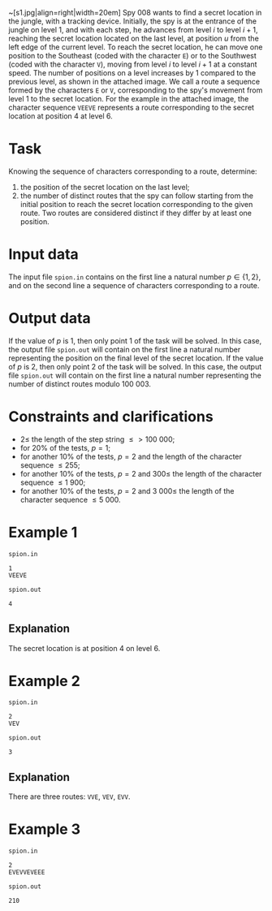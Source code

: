 ~[s1.jpg|align=right|width=20em] Spy 008 wants to find a secret location in the jungle, with a tracking device. Initially, the spy is at the entrance of the jungle on level $1$, and with each step, he advances from level $i$ to level $i+1$, reaching the secret location located on the last level, at position $u$ from the left edge of the current level. To reach the secret location, he can move one position to the Southeast (coded with the character `E`) or to the Southwest (coded with the character `V`), moving from level $i$ to level $i+1$ at a constant speed. The number of positions on a level increases by $1$ compared to the previous level, as shown in the attached image. We call a route a sequence formed by the characters `E` or `V`, corresponding to the spy's movement from level $1$ to the secret location. For the example in the attached image, the character sequence `VEEVE` represents a route corresponding to the secret location at position $4$ at level $6$.

# Task

Knowing the sequence of characters corresponding to a route, determine:
1) the position of the secret location on the last level;
2) the number of distinct routes that the spy can follow starting from the initial position to reach the secret location corresponding to the given route. Two routes are considered distinct if they differ by at least one position.

# Input data

The input file `spion.in` contains on the first line a natural number $p \in \{1,2\}$, and on the second line a sequence of characters corresponding to a route.

# Output data

If the value of $p$ is $1$, then only point 1 of the task will be solved. In this case, the output file `spion.out` will contain on the first line a natural number representing the position on the final level of the secret location. If the value of $p$ is $2$, then only point 2 of the task will be solved. In this case, the output file `spion.out` will contain on the first line a natural number representing the number of distinct routes modulo $100\ 003$.

# Constraints and clarifications

* $2 \leq$ the length of the step string $\leq> 100\ 000$;
* for $20\%$ of the tests, $p=1$;
* for another $10\%$ of the tests, $p=2$ and the length of the character sequence $\leq 255$;
* for another $10\%$ of the tests, $p=2$ and $300 \leq$ the length of the character sequence $\leq 1\ 900$;
* for another $10\%$ of the tests, $p=2$ and $3\ 000 \leq$ the length of the character sequence $\leq 5\ 000$.

# Example 1

`spion.in`
```
1
VEEVE
```

`spion.out`
```
4
```

## Explanation

The secret location is at position $4$ on level $6$.

# Example 2

`spion.in`
```
2
VEV
```

`spion.out`
```
3
```

## Explanation

There are three routes: `VVE`, `VEV`, `EVV`.

# Example 3

`spion.in`
```
2
EVEVVEVEEE
```

`spion.out`
```
210
